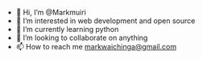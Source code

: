 - 👋 Hi, I’m @Markmuiri
- 👀 I’m interested in web development and open source
- 🌱 I’m currently learning python
- 💞️ I’m looking to collaborate on anything
- 📫 How to reach me markwaichinga@gmail.com

<!---
Markmuiri/Markmuiri is a ✨ special ✨ repository because its `README.md` (this file) appears on your GitHub profile.
You can click the Preview link to take a look at your changes.
--->
